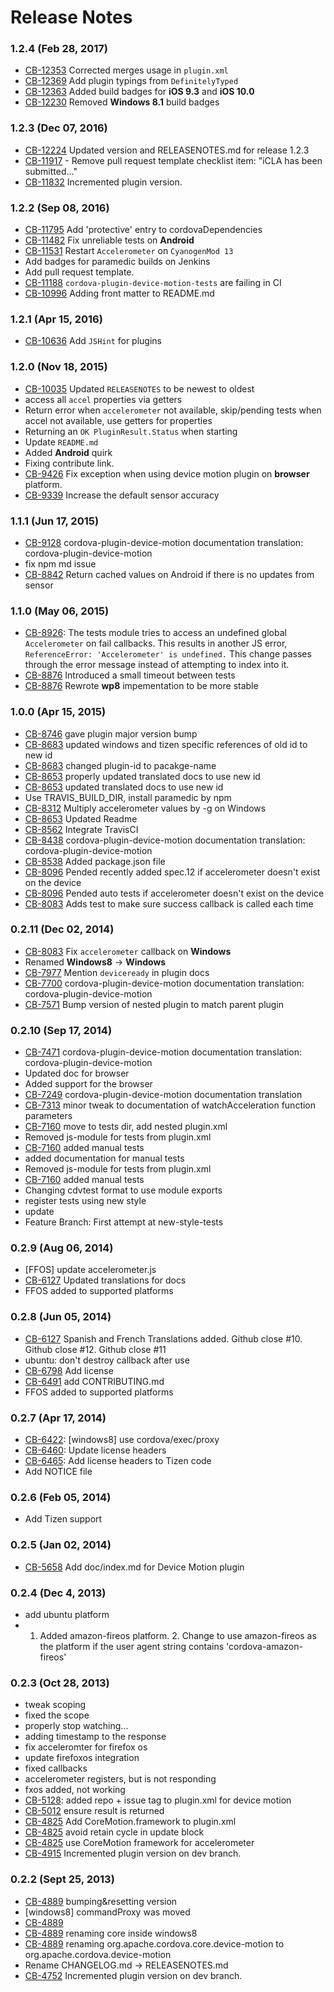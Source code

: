 <!--
#
# Licensed to the Apache Software Foundation (ASF) under one
# or more contributor license agreements.  See the NOTICE file
# distributed with this work for additional information
# regarding copyright ownership.  The ASF licenses this file
# to you under the Apache License, Version 2.0 (the
# "License"); you may not use this file except in compliance
# with the License.  You may obtain a copy of the License at
# 
# http://www.apache.org/licenses/LICENSE-2.0
# 
# Unless required by applicable law or agreed to in writing,
# software distributed under the License is distributed on an
# "AS IS" BASIS, WITHOUT WARRANTIES OR CONDITIONS OF ANY
#  KIND, either express or implied.  See the License for the
# specific language governing permissions and limitations
# under the License.
#
-->
# Release Notes

### 1.2.4 (Feb 28, 2017)
* [CB-12353](https://issues.apache.org/jira/browse/CB-12353) Corrected merges usage in `plugin.xml`
* [CB-12369](https://issues.apache.org/jira/browse/CB-12369) Add plugin typings from `DefinitelyTyped`
* [CB-12363](https://issues.apache.org/jira/browse/CB-12363) Added build badges for **iOS 9.3** and **iOS 10.0**
* [CB-12230](https://issues.apache.org/jira/browse/CB-12230) Removed **Windows 8.1** build badges

### 1.2.3 (Dec 07, 2016)
* [CB-12224](https://issues.apache.org/jira/browse/CB-12224) Updated version and RELEASENOTES.md for release 1.2.3
* [CB-11917](https://issues.apache.org/jira/browse/CB-11917) - Remove pull request template checklist item: "iCLA has been submitted…"
* [CB-11832](https://issues.apache.org/jira/browse/CB-11832) Incremented plugin version.

### 1.2.2 (Sep 08, 2016)
* [CB-11795](https://issues.apache.org/jira/browse/CB-11795) Add 'protective' entry to cordovaDependencies
* [CB-11482](https://issues.apache.org/jira/browse/CB-11482) Fix unreliable tests on **Android**
* [CB-11531](https://issues.apache.org/jira/browse/CB-11531) Restart `Accelerometer` on `CyanogenMod 13`
* Add badges for paramedic builds on Jenkins
* Add pull request template.
* [CB-11188](https://issues.apache.org/jira/browse/CB-11188) `cordova-plugin-device-motion-tests` are failing in CI
* [CB-10996](https://issues.apache.org/jira/browse/CB-10996) Adding front matter to README.md

### 1.2.1 (Apr 15, 2016)
* [CB-10636](https://issues.apache.org/jira/browse/CB-10636) Add `JSHint` for plugins

### 1.2.0 (Nov 18, 2015)
* [CB-10035](https://issues.apache.org/jira/browse/CB-10035) Updated `RELEASENOTES` to be newest to oldest
* access all `accel` properties via getters
* Return error when `accelerometer` not available, skip/pending tests when accel not available, use getters for properties
* Returning an `OK PluginResult.Status` when starting
* Update `README.md`
* Added **Android** quirk 
* Fixing contribute link.
* [CB-9426](https://issues.apache.org/jira/browse/CB-9426) Fix exception when using device motion plugin on **browser** platform.
* [CB-9339](https://issues.apache.org/jira/browse/CB-9339) Increase the default sensor accuracy

### 1.1.1 (Jun 17, 2015)
* [CB-9128](https://issues.apache.org/jira/browse/CB-9128) cordova-plugin-device-motion documentation translation: cordova-plugin-device-motion
* fix npm md issue
* [CB-8842](https://issues.apache.org/jira/browse/CB-8842) Return cached values on Android if there is no updates from sensor

### 1.1.0 (May 06, 2015)
* [CB-8926](https://issues.apache.org/jira/browse/CB-8926): The tests module tries to access an undefined global `Accelerometer` on fail callbacks.  This results in another JS error, `ReferenceError: 'Accelerometer' is undefined.`  This change passes through the error message instead of attempting to index into it.
* [CB-8876](https://issues.apache.org/jira/browse/CB-8876) Introduced a small timeout between tests
* [CB-8876](https://issues.apache.org/jira/browse/CB-8876) Rewrote **wp8** impementation to be more stable

### 1.0.0 (Apr 15, 2015)
* [CB-8746](https://issues.apache.org/jira/browse/CB-8746) gave plugin major version bump
* [CB-8683](https://issues.apache.org/jira/browse/CB-8683) updated windows and tizen specific references of old id to new id
* [CB-8683](https://issues.apache.org/jira/browse/CB-8683) changed plugin-id to pacakge-name
* [CB-8653](https://issues.apache.org/jira/browse/CB-8653) properly updated translated docs to use new id
* [CB-8653](https://issues.apache.org/jira/browse/CB-8653) updated translated docs to use new id
* Use TRAVIS_BUILD_DIR, install paramedic by npm
* [CB-8312](https://issues.apache.org/jira/browse/CB-8312) Multiply accelerometer values by -g on Windows
* [CB-8653](https://issues.apache.org/jira/browse/CB-8653) Updated Readme
* [CB-8562](https://issues.apache.org/jira/browse/CB-8562) Integrate TravisCI
* [CB-8438](https://issues.apache.org/jira/browse/CB-8438) cordova-plugin-device-motion documentation translation: cordova-plugin-device-motion
* [CB-8538](https://issues.apache.org/jira/browse/CB-8538) Added package.json file
* [CB-8096](https://issues.apache.org/jira/browse/CB-8096) Pended recently added spec.12 if accelerometer doesn't exist on the device
* [CB-8096](https://issues.apache.org/jira/browse/CB-8096) Pended auto tests if accelerometer doesn't exist on the device
* [CB-8083](https://issues.apache.org/jira/browse/CB-8083) Adds test to make sure success callback is called each time

### 0.2.11 (Dec 02, 2014)
* [CB-8083](https://issues.apache.org/jira/browse/CB-8083) Fix `accelerometer` callback on **Windows**
* Renamed **Windows8** -> **Windows**
* [CB-7977](https://issues.apache.org/jira/browse/CB-7977) Mention `deviceready` in plugin docs
* [CB-7700](https://issues.apache.org/jira/browse/CB-7700) cordova-plugin-device-motion documentation translation: cordova-plugin-device-motion
* [CB-7571](https://issues.apache.org/jira/browse/CB-7571) Bump version of nested plugin to match parent plugin

### 0.2.10 (Sep 17, 2014)
* [CB-7471](https://issues.apache.org/jira/browse/CB-7471) cordova-plugin-device-motion documentation translation: cordova-plugin-device-motion
* Updated doc for browser
* Added support for the browser
* [CB-7249](https://issues.apache.org/jira/browse/CB-7249) cordova-plugin-device-motion documentation translation
* [CB-7313](https://issues.apache.org/jira/browse/CB-7313) minor tweak to documentation of watchAcceleration function parameters
* [CB-7160](https://issues.apache.org/jira/browse/CB-7160) move to tests dir, add nested plugin.xml
* Removed js-module for tests from plugin.xml
* [CB-7160](https://issues.apache.org/jira/browse/CB-7160) added manual tests
* added documentation for manual tests
* Removed js-module for tests from plugin.xml
* [CB-7160](https://issues.apache.org/jira/browse/CB-7160) added manual tests
* Changing cdvtest format to use module exports
* register tests using new style
* update
* Feature Branch: First attempt at new-style-tests

### 0.2.9 (Aug 06, 2014)
* [FFOS] update accelerometer.js
* [CB-6127](https://issues.apache.org/jira/browse/CB-6127) Updated translations for docs
* FFOS added to supported platforms

### 0.2.8 (Jun 05, 2014)
* [CB-6127](https://issues.apache.org/jira/browse/CB-6127) Spanish and French Translations added. Github close #10. Github close #12. Github close #11
* ubuntu: don't destroy callback after use
* [CB-6798](https://issues.apache.org/jira/browse/CB-6798) Add license
* [CB-6491](https://issues.apache.org/jira/browse/CB-6491) add CONTRIBUTING.md
* FFOS added to supported platforms

### 0.2.7 (Apr 17, 2014)
* [CB-6422](https://issues.apache.org/jira/browse/CB-6422): [windows8] use cordova/exec/proxy
* [CB-6460](https://issues.apache.org/jira/browse/CB-6460): Update license headers
* [CB-6465](https://issues.apache.org/jira/browse/CB-6465): Add license headers to Tizen code
* Add NOTICE file

### 0.2.6 (Feb 05, 2014)
* Add Tizen support

### 0.2.5 (Jan 02, 2014)
* [CB-5658](https://issues.apache.org/jira/browse/CB-5658) Add doc/index.md for Device Motion plugin

### 0.2.4 (Dec 4, 2013)
* add ubuntu platform
* 1. Added amazon-fireos platform. 2. Change to use amazon-fireos as the platform if the user agent string contains 'cordova-amazon-fireos'

### 0.2.3 (Oct 28, 2013)
* tweak scoping
* fixed the scope
* properly stop watching...
* adding timestamp to the response
* fix acceleromter for firefox os
* update firefoxos integration
* fixed callbacks
* accelerometer registers, but is not responding
* fxos added, not working
* [CB-5128](https://issues.apache.org/jira/browse/CB-5128): added repo + issue tag to plugin.xml for device motion
* [CB-5012](https://issues.apache.org/jira/browse/CB-5012) ensure result is returned
* [CB-4825](https://issues.apache.org/jira/browse/CB-4825) Add CoreMotion.framework to plugin.xml
* [CB-4825](https://issues.apache.org/jira/browse/CB-4825) avoid retain cycle in update block
* [CB-4825](https://issues.apache.org/jira/browse/CB-4825) use CoreMotion framework for accelerometer
* [CB-4915](https://issues.apache.org/jira/browse/CB-4915) Incremented plugin version on dev branch.

### 0.2.2 (Sept 25, 2013)
* [CB-4889](https://issues.apache.org/jira/browse/CB-4889) bumping&resetting version
* [windows8] commandProxy was moved
* [CB-4889](https://issues.apache.org/jira/browse/CB-4889)
* [CB-4889](https://issues.apache.org/jira/browse/CB-4889) renaming core inside windows8
* [CB-4889](https://issues.apache.org/jira/browse/CB-4889) renaming org.apache.cordova.core.device-motion to org.apache.cordova.device-motion
* Rename CHANGELOG.md -> RELEASENOTES.md
* [CB-4752](https://issues.apache.org/jira/browse/CB-4752) Incremented plugin version on dev branch.
